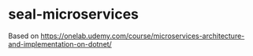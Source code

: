 # seal-microservices
Based on https://onelab.udemy.com/course/microservices-architecture-and-implementation-on-dotnet/
